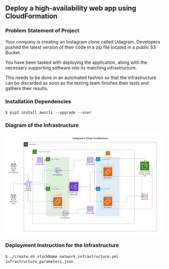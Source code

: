 ## Deploy a high-availability web app using CloudFormation

### Problem Statement of Project
Your company is creating an Instagram clone called Udagram. Developers pushed the latest version of their code in a zip file located in a public S3 Bucket.

You have been tasked with deploying the application, along with the necessary supporting software into its matching infrastructure.

This needs to be done in an automated fashion so that the infrastructure can be discarded as soon as the testing team finishes their tests and gathers their results.


### Installation Dependencies
```
$ pip3 install awscli --upgrade --user
```

### Diagram of the Infrastructure
![Infrastructure-Diagram](Udagram's%20Cloud%20Architecture.png)

### Deployment Instruction for the Infrastructure
```
$ ./create.sh stackName network_infrastructure.yml infrastructure_parameters.json
```

